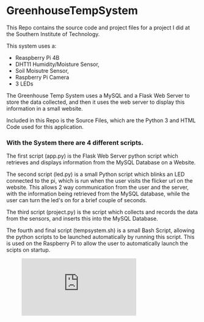 # GreenhouseTempSystem

This Repo contains the source code and project files for a project I did at the Southern Institute of Technology.

This system uses a:
* Reaspberry Pi 4B
* DHT11 Humidity/Moisture Sensor,
* Soil Moisutre Sensor,
* Raspberry Pi Camera
* 3 LEDs

The Greenhouse Temp System uses a MySQL and a Flask Web Server to store the data collected, and then it uses
the web server to display this information in a small website.

Included in this Repo is the Source Files, which are the Python 3 and HTML Code used for this application.

### With the System there are 4 different scripts. 

The first script (app.py) is the Flask Web Server python script which retrieves and displays information from the MySQL Database on a Website.

The second script (led.py) is a small Python script which blinks an LED connected to the pi, which is run when the user visits the flicker url on the website. This allows 2 way communication from the user and the server, with the information being retrieved from the MySQL database, while the user can turn the led's on for a brief couple of seconds.

The third script (project.py) is the script which collects and records the data from the sensors, and inserts this into the MySQL Database.

The fourth and final script (tempsystem.sh) is a small Bash Script, allowing the python scripts to be launched automatically by running this script. This is used on the Raspberry Pi to allow the user to automatically launch the scipts on startup.

<figure class="video_container">
  <iframe src="https://youtu.be/HdIvgRtLvS0" frameborder="0" allowfullscreen="true"> </iframe>
</figure>
